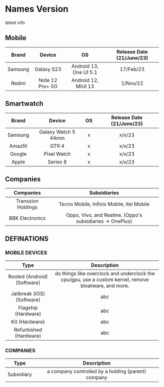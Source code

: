 # Names Version
latest info

## Mobile
| Brand| Device| OS| Release Date (21/June/23)|
| :---: | :---: | :---: |:---: |
|Samsung|Galaxy S23|Android 13, One UI 5.1|17/Feb/23|
|Redmi|Note 12 Pro+ 5G|Android 12, MIUI 13|1/Nov/22|

## Smartwatch
| Brand| Device| OS| Release Date (21/June/23)|
| :---: | :---: | :---: |:---: |
|Samsung| Galaxy Watch 5 44mm|x|x/x/23|
|Amazfit| GTR 4|x|x/x/23|
|Google| Pixel Watch|x|x/x/23|
|Apple| Series 8|x|x/x/23|

## Companies
| Companies| Subsidiaries|
| :---: | :---: |
|Transsion Holdings|Tecno Mobile, Infinix Mobile, itel Mobile|
|BBK Electronics| Oppo, Vivo, and Realme. (Oppo's subsidiaries -> OnePlus)|

## DEFINATIONS

### MOBILE DEVICES
| Type| Description|
| :---: | :---: |
|Rooted (Android)(Software)|do things like overclock and underclock the cpu/gpu, use a custom kernel, remove bloatware, and more.|
|Jailbreak (iOS)(Software)|abc|
|Flagship (Hardware)|abc|
|Kit (Hardware)|abc|
|Refurbished (Hardware)|abc|

### COMPANIES
| Type| Description|
| :---: | :---: |
|Subsidiary|a company controlled by a holding (parent) company|
